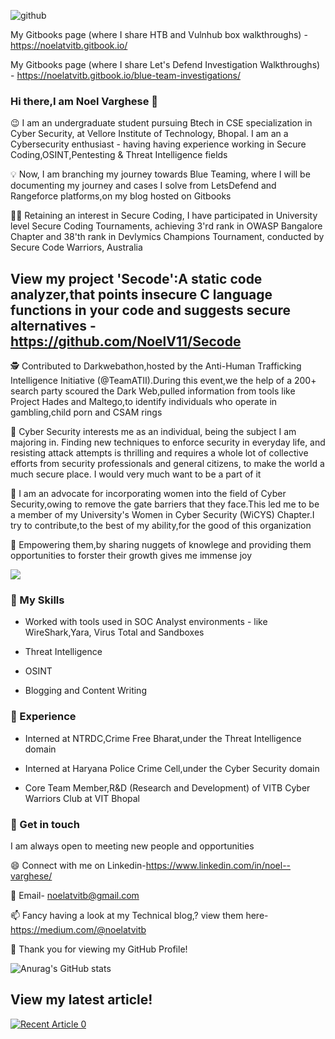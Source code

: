![github](https://img.shields.io/badge/GitHub-000000?style=for-the-badge&logo=GitHub&logoColor=white)

My Gitbooks page (where I share HTB and Vulnhub box walkthroughs) - https://noelatvitb.gitbook.io/

My Gitbooks page (where I share Let's Defend Investigation Walkthroughs) - https://noelatvitb.gitbook.io/blue-team-investigations/

### Hi there,I am Noel Varghese 👋


:wink: I am an undergraduate student pursuing Btech in CSE specialization in Cyber Security, at Vellore Institute of Technology, Bhopal. I am an a Cybersecurity enthusiast - having  having experience working in Secure Coding,OSINT,Pentesting & Threat Intelligence fields

:bulb: Now, I am branching my journey towards Blue Teaming, where I will be documenting my journey and cases I solve from LetsDefend and Rangeforce platforms,on my blog hosted on Gitbooks

👨‍💻️ Retaining an interest in Secure Coding, I have participated in University level Secure Coding Tournaments, achieving 3'rd rank in OWASP Bangalore Chapter and 38'th rank in Devlymics Champions Tournament, conducted by Secure Code Warriors, Australia

## View my project 'Secode':A static code analyzer,that points insecure C language functions in your code and suggests secure alternatives - https://github.com/NoelV11/Secode

🕵 Contributed to Darkwebathon,hosted by the Anti-Human Trafficking Intelligence Initiative (@TeamATII).During this event,we the help of a 200+ search party scoured the Dark Web,pulled information from tools like Project Hades and Maltego,to identify individuals who operate in gambling,child porn and CSAM rings


👱 Cyber Security interests me as an individual, being the subject I am majoring in. Finding new techniques to enforce security in everyday life, and resisting attack attempts is thrilling and requires a whole lot of collective efforts from security professionals and general citizens, to make the world a much secure place. I would very much want to be a part of it

:sparkler: I am an advocate for incorporating women into the field of Cyber Security,owing to remove the gate barriers that they face.This led me to be a member of my University's Women in Cyber Security (WiCYS) Chapter.I try to contribute,to the best of my ability,for the good of this organization

:thought_balloon: Empowering them,by sharing nuggets of knowlege and providing them opportunities to forster their growth gives me immense joy

![](https://komarev.com/ghpvc/?username=NoelV11)

### 🔭 My Skills

- Worked with tools used in SOC Analyst environments - like WireShark,Yara, Virus Total and Sandboxes

- Threat Intelligence

- OSINT

- Blogging and Content Writing

### 🌱 Experience

- Interned at NTRDC,Crime Free Bharat,under the Threat Intelligence domain

- Interned at Haryana Police Crime Cell,under the Cyber Security domain
 
- Core Team Member,R&D (Research and Development) of VITB Cyber Warriors Club at VIT Bhopal

### 🤔 Get in touch

I am always open to meeting new people and opportunities

😄 Connect with me on Linkedin-https://www.linkedin.com/in/noel--varghese/

💬 Email- noelatvitb@gmail.com

📫 Fancy having a look at my Technical blog,? view them here-https://medium.com/@noelatvitb

👯 Thank you for viewing my GitHub Profile!

![Anurag's GitHub stats](https://github-readme-stats.vercel.app/api?username=NoelV11&count_private=true&theme=great-gatsby&show_icons=true)

## View my latest article!
<a target="_blank" href="https://github-readme-medium-recent-article.vercel.app/medium/@noelatvitb/0"><img src="https://github-readme-medium-recent-article.vercel.app/medium/@noelatvitb/0" alt="Recent Article 0"> 

